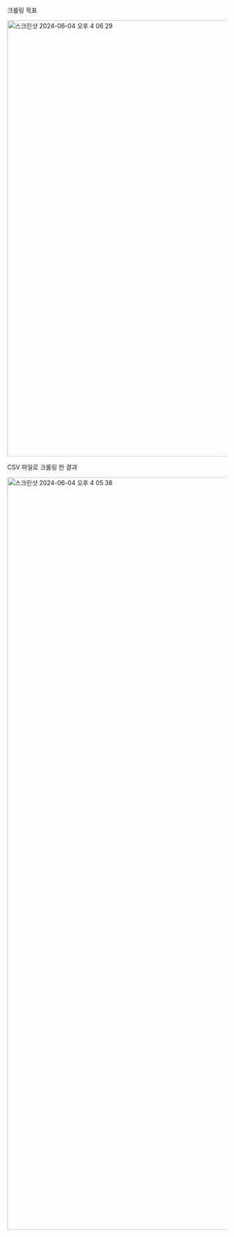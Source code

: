 크롤링 목표 

<img width="1001" alt="스크린샷 2024-06-04 오후 4 06 29" src="https://github.com/Cumulonimbus-Cloud/-/assets/93529538/c527f5db-7577-47da-bb86-907fb37e7274">

CSV 파일로 크롤링 한 결과

<img width="1728" alt="스크린샷 2024-06-04 오후 4 05 38" src="https://github.com/Cumulonimbus-Cloud/-/assets/93529538/e07bc363-b465-48f1-aa66-c1570164d830">
